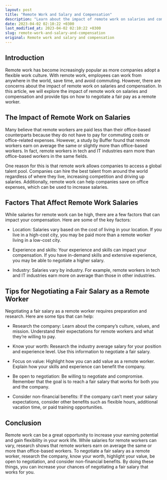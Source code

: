 ```yaml
---
layout: post
title: "Remote Work and Salary and Compensation"
description: "Learn about the impact of remote work on salaries and compensation and tips on how to negotiate a fair pay as a remote worker."
date: 2023-04-02 02:10:22 +0300
last_modified_at: 2023-04-02 02:10:22 +0300
slug: remote-work-and-salary-and-compensation
original: Remote work and salary and compensation
---
```

## Introduction

Remote work has become increasingly popular as more companies adopt a flexible work culture. With remote work, employees can work from anywhere in the world, save time, and avoid commuting. However, there are concerns about the impact of remote work on salaries and compensation. In this article, we will explore the impact of remote work on salaries and compensation and provide tips on how to negotiate a fair pay as a remote worker.

## The Impact of Remote Work on Salaries

Many believe that remote workers are paid less than their office-based counterparts because they do not have to pay for commuting costs or office-related expenses. However, a study by Buffer found that remote workers earn on average the same or slightly more than office-based workers. In fact, remote workers in tech and IT industries earn more than office-based workers in the same fields.

One reason for this is that remote work allows companies to access a global talent pool. Companies can hire the best talent from around the world regardless of where they live, increasing competition and driving up salaries. Additionally, remote work can help companies save on office expenses, which can be used to increase salaries.

## Factors That Affect Remote Work Salaries 

While salaries for remote work can be high, there are a few factors that can impact your compensation. Here are some of the key factors:

- Location: Salaries vary based on the cost of living in your location. If you live in a high-cost city, you may be paid more than a remote worker living in a low-cost city.
 
- Experience and skills: Your experience and skills can impact your compensation. If you have in-demand skills and extensive experience, you may be able to negotiate a higher salary.

- Industry: Salaries vary by industry. For example, remote workers in tech and IT industries earn more on average than those in other industries.

## Tips for Negotiating a Fair Salary as a Remote Worker

Negotiating a fair salary as a remote worker requires preparation and research. Here are some tips that can help:

- Research the company: Learn about the company’s culture, values, and mission. Understand their expectations for remote workers and what they’re willing to pay.

- Know your worth: Research the industry average salary for your position and experience level. Use this information to negotiate a fair salary.

- Focus on value: Highlight how you can add value as a remote worker. Explain how your skills and experience can benefit the company.

- Be open to negotiation: Be willing to negotiate and compromise. Remember that the goal is to reach a fair salary that works for both you and the company.

- Consider non-financial benefits: If the company can’t meet your salary expectations, consider other benefits such as flexible hours, additional vacation time, or paid training opportunities.

## Conclusion

Remote work can be a great opportunity to increase your earning potential and gain flexibility in your work life. While salaries for remote workers can vary, research shows that remote workers earn on average the same or more than office-based workers. To negotiate a fair salary as a remote worker, research the company, know your worth, highlight your value, be open to negotiation, and consider non-financial benefits. By doing these things, you can increase your chances of negotiating a fair salary that works for you.